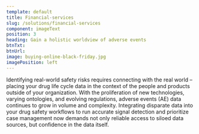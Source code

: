 ```yaml
---
template: default
title: Financial-services
slug: /solutions/financial-services
component: imageText
position: 3
heading: Gain a holistic worldview of adverse events
btnTxt: 
btnUrl: 
image: buying-online-black-friday.jpg
imagePosition: left
---
```


Identifying real-world safety risks requires connecting with the real world – placing your drug life cycle data in the 
context of the people and products outside of your organization. With the proliferation of new technologies, varying 
ontologies, and evolving regulations, adverse events (AE) data continues to grow in volume and complexity. Integrating 
disparate data into your drug safety workflows to run accurate signal detection and prioritize case management now 
demands not only reliable access to siloed data sources, but confidence in the data itself.
